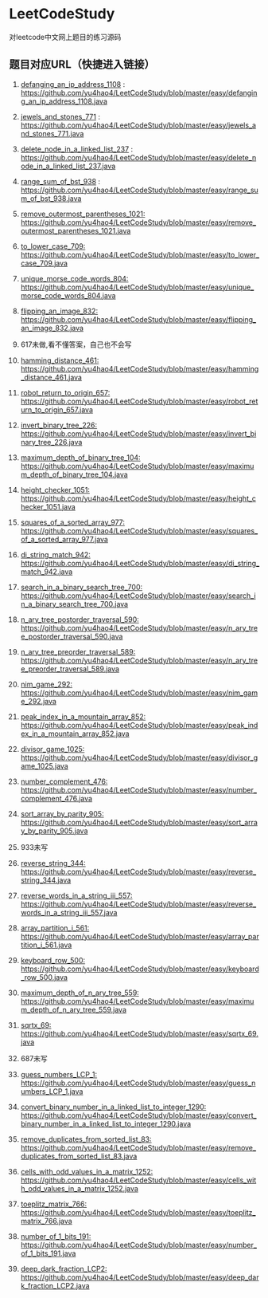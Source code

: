 # LeetCodeStudy

 对leetcode中文网上题目的练习源码
## 题目对应URL（快捷进入链接）

1.  <a href="https://github.com/yu4hao4/LeetCodeStudy/blob/master/easy/defanging_an_ip_address_1108.java">defanging_an_ip_address_1108</a> : 
    <br/>https://github.com/yu4hao4/LeetCodeStudy/blob/master/easy/defanging_an_ip_address_1108.java<br/>

2.  <a href="https://github.com/yu4hao4/LeetCodeStudy/blob/master/easy/jewels_and_stones_771.java">jewels_and_stones_771</a> : 
    <br/>https://github.com/yu4hao4/LeetCodeStudy/blob/master/easy/jewels_and_stones_771.java<br/>

3.  <a href="https://github.com/yu4hao4/LeetCodeStudy/blob/master/easy/delete_node_in_a_linked_list_237.java">delete_node_in_a_linked_list_237</a> : 
    <br/>https://github.com/yu4hao4/LeetCodeStudy/blob/master/easy/delete_node_in_a_linked_list_237.java<br/>

4.  <a href="https://github.com/yu4hao4/LeetCodeStudy/blob/master/easy/range_sum_of_bst_938.java">range_sum_of_bst_938</a> : 
    <br/>
    https://github.com/yu4hao4/LeetCodeStudy/blob/master/easy/range_sum_of_bst_938.java<br/>
    
5.  <a href="https://github.com/yu4hao4/LeetCodeStudy/blob/master/easy/remove_outermost_parentheses_1021.java">remove_outermost_parentheses_1021: </a>
    <br/>
    https://github.com/yu4hao4/LeetCodeStudy/blob/master/easy/remove_outermost_parentheses_1021.java<br/>
    
6.  <a href="https://github.com/yu4hao4/LeetCodeStudy/blob/master/easy/to_lower_case_709.java">to_lower_case_709: </a>
    <br/>
    https://github.com/yu4hao4/LeetCodeStudy/blob/master/easy/to_lower_case_709.java<br/>
    
7.  <a href="https://github.com/yu4hao4/LeetCodeStudy/blob/master/easy/unique_morse_code_words_804.java">unique_morse_code_words_804: </a>
    <br/>
    https://github.com/yu4hao4/LeetCodeStudy/blob/master/easy/unique_morse_code_words_804.java<br/>
    
8.  <a href="https://github.com/yu4hao4/LeetCodeStudy/blob/master/easy/flipping_an_image_832.java">flipping_an_image_832: </a>
    <br/>
    https://github.com/yu4hao4/LeetCodeStudy/blob/master/easy/flipping_an_image_832.java<br/>
    
9.  617未做,看不懂答案，自己也不会写

10. <a href="https://github.com/yu4hao4/LeetCodeStudy/blob/master/easy/hamming_distance_461.java">hamming_distance_461: </a>
    <br/>
    https://github.com/yu4hao4/LeetCodeStudy/blob/master/easy/hamming_distance_461.java<br/>
    
11. <a href="https://github.com/yu4hao4/LeetCodeStudy/blob/master/easy/robot_return_to_origin_657.java">robot_return_to_origin_657: </a>
    <br/>
    https://github.com/yu4hao4/LeetCodeStudy/blob/master/easy/robot_return_to_origin_657.java<br/>
    
12. <a href="https://github.com/yu4hao4/LeetCodeStudy/blob/master/easy/invert_binary_tree_226.java">invert_binary_tree_226: </a>
    <br/>
    https://github.com/yu4hao4/LeetCodeStudy/blob/master/easy/invert_binary_tree_226.java<br/>
    
13. <a href="https://github.com/yu4hao4/LeetCodeStudy/blob/master/easy/maximum_depth_of_binary_tree_104.java">maximum_depth_of_binary_tree_104: </a>
    <br/>
    https://github.com/yu4hao4/LeetCodeStudy/blob/master/easy/maximum_depth_of_binary_tree_104.java<br/>
    
14. <a href="https://github.com/yu4hao4/LeetCodeStudy/blob/master/easy/height_checker_1051.java">height_checker_1051: </a>
    <br/>
    https://github.com/yu4hao4/LeetCodeStudy/blob/master/easy/height_checker_1051.java<br/>
    
15. <a href="https://github.com/yu4hao4/LeetCodeStudy/blob/master/easy/squares_of_a_sorted_array_977.java">squares_of_a_sorted_array_977: </a>
    <br/>
    https://github.com/yu4hao4/LeetCodeStudy/blob/master/easy/squares_of_a_sorted_array_977.java<br/>
    
16. <a href="https://github.com/yu4hao4/LeetCodeStudy/blob/master/easy/di_string_match_942.java">di_string_match_942: </a>
    <br/>
    https://github.com/yu4hao4/LeetCodeStudy/blob/master/easy/di_string_match_942.java<br/>
    
17. <a href="https://github.com/yu4hao4/LeetCodeStudy/blob/master/easy/search_in_a_binary_search_tree_700.java">search_in_a_binary_search_tree_700: </a>
    <br/>
    https://github.com/yu4hao4/LeetCodeStudy/blob/master/easy/search_in_a_binary_search_tree_700.java<br/>
    
18. <a href="https://github.com/yu4hao4/LeetCodeStudy/blob/master/easy/n_ary_tree_postorder_traversal_590.java">n_ary_tree_postorder_traversal_590: </a>
    <br/>
    https://github.com/yu4hao4/LeetCodeStudy/blob/master/easy/n_ary_tree_postorder_traversal_590.java<br/>
19. <a href="https://github.com/yu4hao4/LeetCodeStudy/blob/master/easy/n_ary_tree_preorder_traversal_589.java">n_ary_tree_preorder_traversal_589: </a>
    <br/>
    https://github.com/yu4hao4/LeetCodeStudy/blob/master/easy/n_ary_tree_preorder_traversal_589.java<br/>
20. <a href="https://github.com/yu4hao4/LeetCodeStudy/blob/master/easy/nim_game_292.java">nim_game_292: </a>
    <br/>
    https://github.com/yu4hao4/LeetCodeStudy/blob/master/easy/nim_game_292.java<br/>
   
21. <a href="https://github.com/yu4hao4/LeetCodeStudy/blob/master/easy/peak_index_in_a_mountain_array_852.java">peak_index_in_a_mountain_array_852: </a>
    <br/>
    https://github.com/yu4hao4/LeetCodeStudy/blob/master/easy/peak_index_in_a_mountain_array_852.java<br/>
    
22. <a href="https://github.com/yu4hao4/LeetCodeStudy/blob/master/easy/divisor_game_1025.java">divisor_game_1025: </a>
    <br/>
    https://github.com/yu4hao4/LeetCodeStudy/blob/master/easy/divisor_game_1025.java<br/>
    
23. <a href="https://github.com/yu4hao4/LeetCodeStudy/blob/master/easy/number_complement_476.java">number_complement_476: </a>
    <br/>
    https://github.com/yu4hao4/LeetCodeStudy/blob/master/easy/number_complement_476.java<br/>
    
24. <a href="https://github.com/yu4hao4/LeetCodeStudy/blob/master/easy/sort_array_by_parity_905.java">sort_array_by_parity_905: </a>
    <br/>
    https://github.com/yu4hao4/LeetCodeStudy/blob/master/easy/sort_array_by_parity_905.java<br/>
    
25. 933未写

26. <a href="https://github.com/yu4hao4/LeetCodeStudy/blob/master/easy/reverse_string_344.java">reverse_string_344: </a>
    <br/>
    https://github.com/yu4hao4/LeetCodeStudy/blob/master/easy/reverse_string_344.java<br/>
    
27. <a href="https://github.com/yu4hao4/LeetCodeStudy/blob/master/easy/reverse_words_in_a_string_iii_557.java">reverse_words_in_a_string_iii_557: </a>
    <br/>
    https://github.com/yu4hao4/LeetCodeStudy/blob/master/easy/reverse_words_in_a_string_iii_557.java<br/>
    
28. <a href="https://github.com/yu4hao4/LeetCodeStudy/blob/master/easy/array_partition_i_561.java">array_partition_i_561: </a>
    <br/>
    https://github.com/yu4hao4/LeetCodeStudy/blob/master/easy/array_partition_i_561.java<br/>
    
29. <a href="https://github.com/yu4hao4/LeetCodeStudy/blob/master/easy/keyboard_row_500.java">keyboard_row_500: </a>
    <br/>
    https://github.com/yu4hao4/LeetCodeStudy/blob/master/easy/keyboard_row_500.java<br/>
    
30. <a href="https://github.com/yu4hao4/LeetCodeStudy/blob/master/easy/maximum_depth_of_n_ary_tree_559.java">maximum_depth_of_n_ary_tree_559: </a>
    <br/>
    https://github.com/yu4hao4/LeetCodeStudy/blob/master/easy/maximum_depth_of_n_ary_tree_559.java<br/>
    
31. <a href="https://github.com/yu4hao4/LeetCodeStudy/blob/master/easy/sqrtx_69.java">sqrtx_69: </a>
    <br/>
    https://github.com/yu4hao4/LeetCodeStudy/blob/master/easy/sqrtx_69.java<br/>
    
32. 687未写

33. <a href="https://github.com/yu4hao4/LeetCodeStudy/blob/master/easy/guess_numbers_LCP_1.java">guess_numbers_LCP_1: </a>
    <br/>
    https://github.com/yu4hao4/LeetCodeStudy/blob/master/easy/guess_numbers_LCP_1.java<br/>
34. <a href="https://github.com/yu4hao4/LeetCodeStudy/blob/master/easy/convert_binary_number_in_a_linked_list_to_integer_1290.java">convert_binary_number_in_a_linked_list_to_integer_1290: </a>
    <br/>
    https://github.com/yu4hao4/LeetCodeStudy/blob/master/easy/convert_binary_number_in_a_linked_list_to_integer_1290.java<br/>
35. <a href="https://github.com/yu4hao4/LeetCodeStudy/blob/master/easy/remove_duplicates_from_sorted_list_83.java">remove_duplicates_from_sorted_list_83: </a>
    <br/>
    https://github.com/yu4hao4/LeetCodeStudy/blob/master/easy/remove_duplicates_from_sorted_list_83.java<br/>
36. <a href="https://github.com/yu4hao4/LeetCodeStudy/blob/master/easy/cells_with_odd_values_in_a_matrix_1252.java">cells_with_odd_values_in_a_matrix_1252: </a>
    <br/>
    https://github.com/yu4hao4/LeetCodeStudy/blob/master/easy/cells_with_odd_values_in_a_matrix_1252.java<br/>
37. <a href="https://github.com/yu4hao4/LeetCodeStudy/blob/master/easy/toeplitz_matrix_766.java">toeplitz_matrix_766: </a>
    <br/>
    https://github.com/yu4hao4/LeetCodeStudy/blob/master/easy/toeplitz_matrix_766.java<br/>
38. <a href="https://github.com/yu4hao4/LeetCodeStudy/blob/master/easy/number_of_1_bits_191.java">number_of_1_bits_191: </a>
    <br/>
    https://github.com/yu4hao4/LeetCodeStudy/blob/master/easy/number_of_1_bits_191.java<br/>
39. <a href="https://github.com/yu4hao4/LeetCodeStudy/blob/master/easy/deep_dark_fraction_LCP2.java">deep_dark_fraction_LCP2: </a>
    <br/>
    https://github.com/yu4hao4/LeetCodeStudy/blob/master/easy/deep_dark_fraction_LCP2.java<br/>
